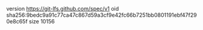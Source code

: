 version https://git-lfs.github.com/spec/v1
oid sha256:9bedc9a91c77ca47c867d59a3cf9e42fc66b7251bb0801191ebf47f290e8c65f
size 10156
